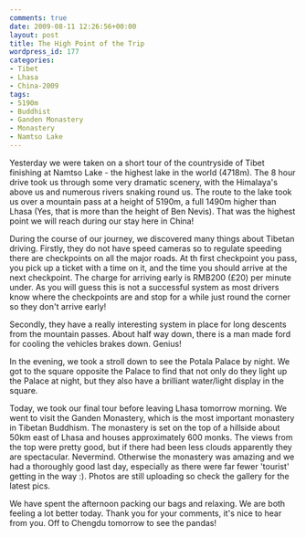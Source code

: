 ```yaml
---
comments: true
date: 2009-08-11 12:26:56+00:00
layout: post
title: The High Point of the Trip
wordpress_id: 177
categories:
- Tibet
- Lhasa
- China-2009
tags:
- 5190m
- Buddhist
- Ganden Monastery
- Monastery
- Namtso Lake
---
```


Yesterday we were taken on a short tour of the countryside of Tibet finishing at Namtso Lake - the highest lake in the world (4718m). The 8 hour drive took us through some very dramatic scenery, with the Himalaya's above us and numerous rivers snaking round us. The route to the lake took us over a mountain pass at a height of 5190m, a full 1490m higher than Lhasa (Yes, that is more than the height of Ben Nevis). That was the highest point we will reach during our stay here in China!

During the course of our journey, we discovered many things about Tibetan driving. Firstly, they do not have speed cameras so to regulate speeding there are checkpoints on all the major roads. At th first checkpoint you pass, you pick up a ticket with a time on it, and the time you should arrive at the next checkpoint. The charge for arriving early is RMB200 (£20) per minute under. As you will guess this is not a successful system as most drivers know where the checkpoints are and stop for a while just round the corner so they don't arrive early!

Secondly, they have a really interesting system in place for long descents from the mountain passes. About half way down, there is a man made ford for cooling the vehicles brakes down. Genius!

In the evening, we took a stroll down to see the Potala Palace by night. We got to the square opposite the Palace to find that not only do they light up the Palace at night, but they also have a brilliant water/light display in the square.

Today, we took our final tour before leaving Lhasa tomorrow morning. We went to visit the Ganden Monastery, which is the most important monastery in Tibetan Buddhism. The monastery is set on the top of a hillside about 50km east of Lhasa and houses approximately 600 monks. The views from the top were pretty good, but if there had been less clouds apparently they are spectacular. Nevermind. Otherwise the monastery was amazing and we had a thoroughly good last day, especially as there were far fewer 'tourist' getting in the way :). Photos are still uploading so check the gallery for the latest pics.

We have spent the afternoon packing our bags and relaxing. We are both feeling a lot better today. Thank you for your comments, it's nice to hear from you. Off to Chengdu tomorrow to see the pandas!
